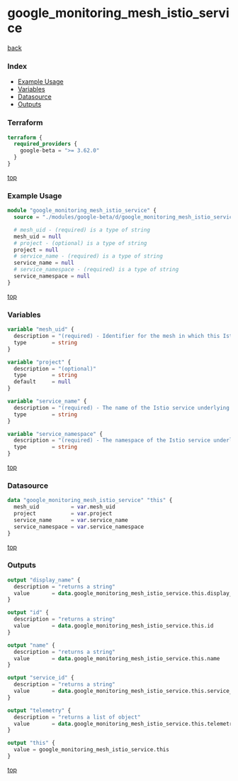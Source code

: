 # google_monitoring_mesh_istio_service

[back](../google-beta.md)

### Index

- [Example Usage](#example-usage)
- [Variables](#variables)
- [Datasource](#datasource)
- [Outputs](#outputs)

### Terraform

```terraform
terraform {
  required_providers {
    google-beta = ">= 3.62.0"
  }
}
```

[top](#index)

### Example Usage

```terraform
module "google_monitoring_mesh_istio_service" {
  source = "./modules/google-beta/d/google_monitoring_mesh_istio_service"

  # mesh_uid - (required) is a type of string
  mesh_uid = null
  # project - (optional) is a type of string
  project = null
  # service_name - (required) is a type of string
  service_name = null
  # service_namespace - (required) is a type of string
  service_namespace = null
}
```

[top](#index)

### Variables

```terraform
variable "mesh_uid" {
  description = "(required) - Identifier for the mesh in which this Istio service is defined.\n                        Corresponds to the meshUid metric label in Istio metrics."
  type        = string
}

variable "project" {
  description = "(optional)"
  type        = string
  default     = null
}

variable "service_name" {
  description = "(required) - The name of the Istio service underlying this service. \n                        Corresponds to the destination_service_name metric label in Istio metrics."
  type        = string
}

variable "service_namespace" {
  description = "(required) - The namespace of the Istio service underlying this service.\n                        Corresponds to the destination_service_namespace metric label in Istio metrics."
  type        = string
}
```

[top](#index)

### Datasource

```terraform
data "google_monitoring_mesh_istio_service" "this" {
  mesh_uid          = var.mesh_uid
  project           = var.project
  service_name      = var.service_name
  service_namespace = var.service_namespace
}
```

[top](#index)

### Outputs

```terraform
output "display_name" {
  description = "returns a string"
  value       = data.google_monitoring_mesh_istio_service.this.display_name
}

output "id" {
  description = "returns a string"
  value       = data.google_monitoring_mesh_istio_service.this.id
}

output "name" {
  description = "returns a string"
  value       = data.google_monitoring_mesh_istio_service.this.name
}

output "service_id" {
  description = "returns a string"
  value       = data.google_monitoring_mesh_istio_service.this.service_id
}

output "telemetry" {
  description = "returns a list of object"
  value       = data.google_monitoring_mesh_istio_service.this.telemetry
}

output "this" {
  value = google_monitoring_mesh_istio_service.this
}
```

[top](#index)